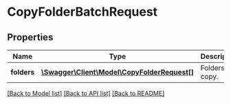 # CopyFolderBatchRequest

## Properties
Name | Type | Description | Notes
------------ | ------------- | ------------- | -------------
**folders** | [**\Swagger\Client\Model\CopyFolderRequest[]**](CopyFolderRequest.md) | Folders to copy. | 

[[Back to Model list]](../../README.md#documentation-for-models) [[Back to API list]](../../README.md#documentation-for-api-endpoints) [[Back to README]](../../README.md)

